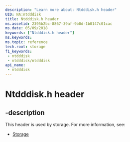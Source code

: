 ```yaml
---
description: "Learn more about: Ntdddisk.h header"
UID: NA:ntdddisk
title: Ntdddisk.h header
ms.assetid: 2395b2bc-8867-39af-9b0d-1b0147c01cac
ms.date: 05/09/2018
keywords: ["Ntdddisk.h header"]
ms.keywords: 
ms.topic: reference
tech.root: storage
f1_keywords:
 - ntdddisk
 - ntdddisk/ntdddisk
api_name:
 - ntdddisk
---
```


# Ntdddisk.h header


## -description

This header is used by storage. For more information, see:

- [Storage](../_storage/index.md)

